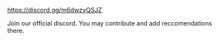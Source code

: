 https://discord.gg/m6dwzyQSJZ

Join our official discord. You may contribute and add reccomendations there.
